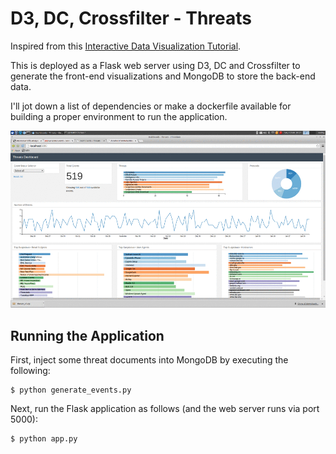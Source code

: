 # D3, DC, Crossfilter - Threats

Inspired from this [Interactive Data Visualization Tutorial](http://adilmoujahid.com/posts/2015/01/interactive-data-visualization-d3-dc-python-mongodb/).

This is deployed as a Flask web server using D3, DC and Crossfilter to generate the front-end
visualizations and MongoDB to store the back-end data.

I'll jot down a list of dependencies or make a dockerfile available for building a 
proper environment to run the application.

![Threats](/images/threats.gif)

## Running the Application

First, inject some threat documents into MongoDB by executing the following:

	$ python generate_events.py

Next, run the Flask application as follows (and the web server runs via port 5000):

	$ python app.py



